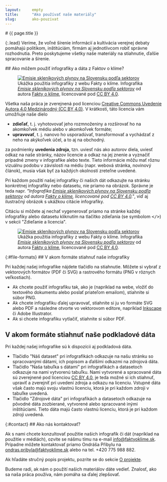 ```yaml
---
layout:     empty
title:      "Ako používať naše materiály"
slug:       ako-pouzivat
---
```

<div class="section">
<div class="container" markdown="1">
# {{ page.title }}

{:.lead}
Veríme, že voľné šírenie informácií a kultivácia verejnej debaty pomáhajú politikom, inštitúciám, firmám aj jednotlivcom robiť správne rozhodnutia. Preto poskytujeme všetky naše materiály na stiahnutie, ďalšie spracovanie a šírenie.
</div>
</div>

<div class="section">
<div class="container clearfix" markdown="1">
## Ako môžem použiť infografiky a dáta z Faktov o klíme?

<figure class="d-none d-md-block float-right w-50 ml-4">
<a href="/infografiky/emisie-sr"><img src="/assets/generated/emisie-sr_600.png" class="rounded w-100" alt="Emisie skleníkových plynov na Slovensku podľa sektorov" /></a>
<figcaption class="pt-2">Ukážka použitia infografiky z webu Fakty o klíme. Infografika <em><a href="/infografiky/emisie-sr">Emisie skleníkových plynov na Slovensku podľa sektorov</a></em> od autora <a href="/">Fakty o klíme</a>, licencované pod <a href="https://creativecommons.org/licenses/by/4.0/deed.sk">CC BY 4.0</a>.</figcaption>
</figure>

Všetka naša práca je zverejnená pod licenciou [Creative Commons Uvedenie Autora 4.0 Medzinárodný (CC BY 4.0)](https://creativecommons.org/licenses/by/4.0/deed.sk). V krátkosti, táto licencia vám umožňuje naše dielo

* **zdieľať**, t. j. vyhotovovať jeho rozmnoženiny a rozširovať ho na akomkoľvek médiu alebo v akomkoľvek formáte; 
* **upravovať**, t. j. nanovo ho usporadúvať, transformovať a vychádzať z neho na akýkoľvek účel, a to aj na obchodný.

za podmienky **uvedenia zdroja**, tzn. uviesť nás ako autorov diela, uviesť odkaz na naše stránky, názov licencie a odkaz na jej znenie a vyznačiť prípadné zmeny v infografike alebo texte. Tieto informácie môžu mať rôznu vizuálnu podobu v závislosti na médiu (napr. webová stránka, novinový článok), musia však byť za každých okolností zreteľne uvedené.

Pri každom použití našej infografiky či našich dát odkazujte na stránku konkrétnej infografiky nebo datasetu, nie priamo na obrázok. Správne je teda napr. _"Infografika [Emisie skleníkových plynov na Slovensku podľa sektorov](/infografiky/emisie-sr) od autora [Fakty o klíme](/), licencované pod [CC BY 4.0](https://creativecommons.org/licenses/by/4.0/deed.sk)."_, viď aj ilustračný obrázok s ukážkou citácie infografiky.

Citáciu si môžete aj nechať vygenerovať priamo na stránke každej infografiky alebo datasetu kliknutím na tlačítko zdieľania (se symbolom <tt>&lt;/&gt;</tt>) v sekcii "Zdieľanie a licencia".

<figure class="d-md-none w-100 mt-2">
<a href="/infografiky/emisie-sr"><img src="/assets/generated/emisie-sr_600.png" class="rounded w-100" alt="Emisie skleníkových plynov na Slovensku podľa sektorov" /></a>
<figcaption class="pt-2">Ukážka použitia infografiky z webu Fakty o klíme. Infografika <em><a href="/infografiky/emisie-sr">Emisie skleníkových plynov na Slovensku podľa sektorov</a></em> od autora <a href="/">Fakty o klíme</a>, licencované pod <a href="https://creativecommons.org/licenses/by/4.0/deed.sk">CC BY 4.0</a>.</figcaption>
</figure>

</div>
</div>

<div class="section">
<div class="container" markdown="1">
{:#file-formats}
## V akom formáte stiahnuť naše infografiky

Pri každej našej infografike nájdete tlačidlo na stiahnutie. Môžete si vybrať z vektorových formátov (PDF či SVG) a rastrového formátu (PNG v rôznych veľkostiach).

* Ak chcete použiť infografiku tak, ako je (napríklad na webe, vložiť do textového dokumentu alebo poslať priateľom emailom), stiahnite si súbor PNG.
* Ak chcete infografiku ďalej upravovať, stiahnite si ju vo formáte SVG alebo PDF a následne otvorte vo vektorovom editore, napríklad [Inkscape](https://inkscape.org/) či Adobe Illustrator.
* Ak si chcete infografiku vytlačiť, stiahnite si súbor PDF.

## V akom formáte stiahnuť naše podkladové dáta

Pri každej našej infografike sú k dispozícii aj podkladová dáta.

* Tlačidlo "Náš dataset" pri infografikách odkazuje na našu stránku so spracovanými dátami, ich popisom a ďalšími odkazmi na zdrojová dáta.
* Tlačidlo "Naša tabuľka s dátami" pri infografikách a datasetoch odkazuje na nami vytvorenú tabuľku. Nami vytvorené a spracované dáta sú zverejnené pod licenciou [CC BY 4.0](https://creativecommons.org/licenses/by/4.0/deed.sk), je teda možné si ich stiahnuť, upraviť a zverejniť pri uvedení zdroja a odkazu na licenciu. Vstupné dáta však často majú svoju vlastnú licenciu, ktorá je pri každom zdroji v tabuľke uvedená.
* Tlačidlo "Zdrojové dáta" pri infografikách a datasetoch odkazuje na pôvodné dáta zozbierané, vytvorené alebo spracované inými inštitúciami. Tieto dáta majú často vlastnú licenciu, ktorá je pri každom zdroji uvedená.

</div>
</div>

<div class="section">
<div class="container" markdown="1">
{:#contact}
## Ako nás kontaktovať?

Ak s nami chcete konzultovať použitie našich infografík či dát (napríklad na použitie v médiách), ozvite se nášmu tímu na e-mail [info@faktyoklime.sk](mailto:info@faktyoklime.sk). Prípadne môžete kontaktovať priamo Ondráša Přibylu na [ondras.pribyla@faktyoklime.sk](mailto:ondras.pribyla@faktyoklime.sk) alebo na tel. +420 775 988 882.

Ak hľadáte stručný popis projektu, pozrite se do sekcie [O projekte](/index#about).

Budeme radi, ak nám o použití našich materiálov dáte vedieť. Znalosť, ako sa naša práca používa, nám pomáha sa ďalej zlepšovať.
</div>
</div>
